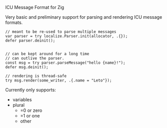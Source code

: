 ICU Message Format for Zig

Very basic and preliminary support for parsing and rendering ICU message formats.

```zig
// meant to be re-used to parse multiple messages
var parser = try localize.Parser.init(allocator, .{});
defer parser.deinit();


// can be kept around for a long time
// can outlive the parser.
const msg = try parser.parseMessage("hello {name}!");
defer msg.deinit();

// rendering is thread-safe
try msg.render(some_writer, .{.name = "Leto"});
```

Currently only supports:

* variables
* plural
    * =0 or zero
    * =1 or one
    * other
